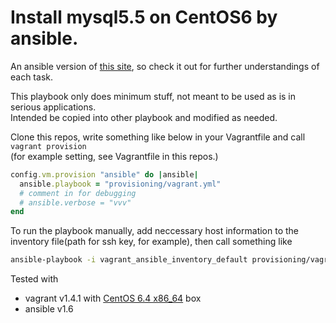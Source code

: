 # Install mysql5.5 on CentOS6 by ansible.

An ansible version of [this site](http://blog.iphoting.com/blog/2012/06/19/upgrading-to-mysql-5-dot-5-on-centos-6), so check it out for further understandings of each task.

This playbook only does minimum stuff, not meant to be used as is in serious applications.  
Intended be copied into other playbook and modified as needed.

Clone this repos, write something like below in your Vagrantfile and call ```vagrant provision```  
(for example setting, see Vagrantfile in this repos.)
  ```ruby
  config.vm.provision "ansible" do |ansible|
    ansible.playbook = "provisioning/vagrant.yml"
    # comment in for debugging
    # ansible.verbose = "vvv"
  end
  ```
To run the playbook manually, add neccessary host information to the inventory file(path for ssh key, for example), then call something like
  ```bash
  ansible-playbook -i vagrant_ansible_inventory_default provisioning/vagrant.yml
  ```
Tested with
  * vagrant v1.4.1 with [CentOS 6.4 x86_64](https://github.com/2creatives/vagrant-centos/releases/tag/v0.1.0) box
  * ansible v1.6
